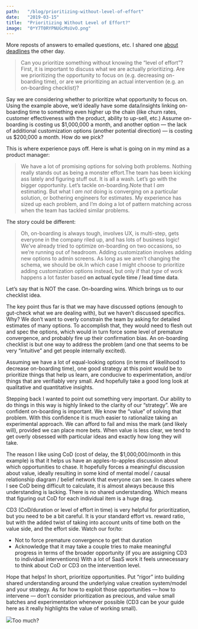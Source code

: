 ```yaml
---
path:	"/blog/prioritizing-without-level-of-effort"
date:	"2019-03-15"
title:	"Prioritizing Without Level of Effort?"
image:	"0*Y7T0RYPNUGcMsUvO.png"
---
```


More reposts of answers to emailed questions, etc. I shared one [about deadlines](https://medium.com/@johnpcutler/should-we-have-deadlines-e621e1cdb132?source=friends_link&sk=6f01b1e782a64ecc79547c493307a703) the other day.


> Can you prioritize something without knowing the “level of effort”?First, it is important to discuss what we are actually prioritizing. Are we prioritizing the opportunity to focus on (e.g. decreasing on-boarding time), or are we prioritizing an actual intervention (e.g. an on-boarding checklist)?

Say we are considering whether to prioritize what opportunity to focus on. Using the example above, we’d ideally have some data/insights linking on-boarding time to something even higher up the chain (like churn rates, customer effectiveness with the product, ability to up-sell, etc.) Assume on-boarding is costing us $1,000,000 a month, and another option — the lack of additional customization options (another potential direction) — is costing us $200,000 a month. How do we pick?

This is where experience pays off. Here is what is going on in my mind as a product manager:


> We have a lot of promising options for solving both problems. Nothing really stands out as being a monster effort.The team has been kicking ass lately and figuring stuff out. It is all a wash. Let’s go with the bigger opportunity. Let’s tackle on-boarding.Note that I *am* estimating. But what I *am not* doing is converging on a particular solution, or bothering engineers for estimates. My experience has sized up each problem, and I’m doing a lot of pattern matching across when the team has tackled similar problems.

The story could be different:


> Oh, on-boarding is always tough, involves UX, is multi-step, gets everyone in the company riled up, and has lots of business logic! We’ve already tried to optimize on-boarding on two occasions, so we’re running out of headroom. Adding customization involves adding new options to admin screens. As long as we aren’t changing the schema, we should be ok.In which case I might choose to prioritize adding customization options instead, but only if that *type* of work happens a lot faster based **on actual cycle time / lead time data**.

Let’s say that is NOT the case. On-boarding wins. Which brings us to our checklist idea.

The key point thus far is that we may have discussed options (enough to gut-check what we are dealing with), but we haven’t discussed specifics. Why? We don’t want to overly constrain the team by asking for detailed estimates of many options. To accomplish that, they would need to flesh out and spec the options, which would in turn force some level of premature convergence, and probably fire up their confirmation bias. An on-boarding checklist is but one way to address the problem (and one that seems to be very “intuitive” and get people internally excited).

Assuming we have a lot of equal-looking options (in terms of likelihood to decrease on-boarding time), one good strategy at this point would be to prioritize things that help us learn, are conducive to experimentation, and/or things that are verifiably very small. And hopefully take a good long look at qualitative and quantitative insights.

Stepping back I wanted to point out something very important. Our ability to do things in this way is highly linked to the clarity of our “strategy”. We are confident on-boarding is important. We know the “value” of solving that problem. With this confidence it is much easier to rationalize taking an experimental approach. We can afford to fail and miss the mark (and likely will), provided we can place more bets. When value is less clear, we tend to get overly obsessed with particular ideas and exactly how long they will take.

The reason I like using CoD (cost of delay, the $1,000,000/month in this example) is that it helps us have an apples-to-apples discussion about which opportunities to chase. It hopefully forces a meaningful discussion about value, ideally resulting in some kind of mental model / causal relationship diagram / belief network that everyone can see. In cases where I see CoD being difficult to calculate, it is almost always because this understanding is lacking. There is no shared understanding. Which means that figuring out CoD for each individual item is a huge drag.

CD3 (CoD/duration or level of effort in time) is very helpful for prioritization, but you need to be a bit careful. It is your standard effort vs. reward ratio, but with the added twist of taking into account units of time both on the value side, and the effort side. Watch our for/to:

* Not to force premature convergence to get that duration
* Acknowledge that it may take a couple tries to make meaningful progress in terms of the broader opportunity (if you are assigning CD3 to individual interventions)
With a lot of SaaS work it feels unnecessary to think about CoD or CD3 on the intervention level.

Hope that helps! In short, prioritize opportunities. Put “rigor” into building shared understanding around the underlying value creation system/model and your strategy. As for how to exploit those opportunities — how to intervene — don’t consider prioritization as precious, and value small batches and experimentation whenever possible (CD3 can be your guide here as it really highlights the value of working small).

![](/images/0*Y7T0RYPNUGcMsUvO.png)Too much?